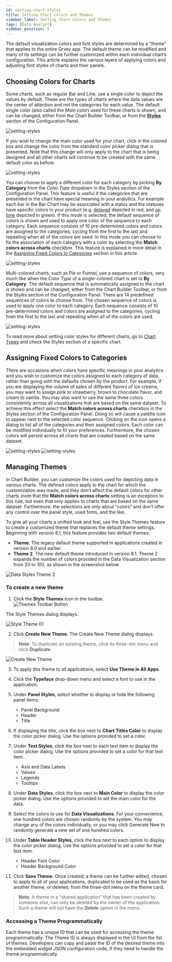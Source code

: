 ```yaml
---
id: setting-chart-styles
title: Setting Chart Colors and Themes 
sidebar_label: Setting Chart Colors and Themes 
tags: [Data Analyst]
sidebar_position: 5
---
```


<div style={{textAlign: "justify"}}>

The default visualization colors and font styles are determined by a “theme” that applies to the entire Qrvey app. The default theme can be modified and many of its settings can be further customized within each individual chart’s configuration. This article explains the various layers of applying colors and adjusting font styles of charts and their panels.

## Choosing Colors for Charts 
Some charts, such as regular Bar and Line, use a single color to depict the values by default. These are the types of charts where the data values are the center of attention and not the categories for each value. The default single color (also called the *Main color*) used for these charts is shown, and can be changed, either from the Chart Builder Toolbar, or from the **[Styles](../../ui-docs/dataviews/chart-builder/chart-configuration/styles.md)** section of the Configuration Panel.    

![setting-styles](https://s3.amazonaws.com/cdn.qrvey.com/documentation_assets/ui-docs/chart-builder/colors-and-themes/choose.png#thumbnail-40) 


If you wish to change the main color used for your chart, click in the colored box and change the color from the standard color picker dialog that is presented. Note that this change will only apply to the chart that is being designed and all other charts will continue to be created with the same default color as before.

![setting-styles](https://s3.amazonaws.com/cdn.qrvey.com/documentation_assets/ui-docs/chart-builder/colors-and-themes/color-picker.png) 

You can choose to apply a different color for each category by picking **By Category** from the *Color Type* dropdown in the Styles section of the Configuration Panel. This feature is useful if the categories that are presented in the chart have special meaning in your analytics. For example each bar in the Bar Chart may be associated with a status and the statuses have specific colors in your product (e.g. <u>delayed</u> depicted in red, and <u>on time</u> depicted in green). 
If this mode is selected, the default sequence of colors is shown and used to apply one color of the sequence to each category. Each sequence consists of 10 pre-determined colors and colors are assigned to the categories, cycling from the first to the last and repeating when all of the colors are used. 
In this mode you can choose to fix the association of each category with a color by selecting the **Match colors across charts** checkbox. This feature is explained in more detail in the <a href="#assigning-fixed-colors-to-categories">Assigning Fixed Colors to Categories</a> section in this article.
 

![setting-styles](https://s3.amazonaws.com/cdn.qrvey.com/documentation_assets/ui-docs/chart-builder/colors-and-themes/color-type.png)  

Multi-colored charts, such as Pie or Funnel, use a sequence of colors, very much like when the *Color Type* of a single-colored chart is set to **By Category**. The default sequence that is automatically assigned to the chart is shown and can be changed, either from the Chart Builder Toolbar, or from the Styles section of the Configuration Panel. There are 14 predefined sequences of colors to choose from. 
The chosen sequence of colors is used to apply one color to each category. Each sequence consists of 10 pre-determined colors and colors are assigned to the categories, cycling from the first to the last and repeating when all of the colors are used.

![setting-styles](https://s3.amazonaws.com/cdn.qrvey.com/documentation_assets/ui-docs/chart-builder/colors-and-themes/colors.png) 

To read more about setting color styles for different charts, go to [Chart Types](../../ui-docs/dataviews/chart-types/bar.md) and check the Styles section of a specific chart.

## Assigning Fixed Colors to Categories
There are occasions when colors have specific meanings in your analytics and you wish to customize the colors assigned to each category of data, rather than going with the defaults chosen by the product. For example, if you are displaying the volume of sales of different flavors of ice creams, you may want to assign pink to strawberry, brown to chocolate flavor, and cream to vanilla. You may also want to use the same three colors consistently across all visualizations that are based on the same dataset. 
To achieve this effect select the **Match colors across charts** checkbox in the Styles section of the Configuration Panel. Doing so will cause a palette icon to appear next to the selected color sequence. Clicking on the icon opens a dialog to list all of the categories and their assigned colors. Each color can be modified individually to fit your preferences. Furthermore, the chosen colors will persist across all charts that are created based on the same dataset.

![setting-styles](https://s3.amazonaws.com/cdn.qrvey.com/documentation_assets/ui-docs/chart-builder/colors-and-themes/theme-icon.png#thumbnail-40)
![setting-styles](https://s3.amazonaws.com/cdn.qrvey.com/documentation_assets/ui-docs/chart-builder/colors-and-themes/color-values.png#thumbnail)  



## Managing Themes
In Chart Builder, you can customize the colors used for depicting data in various charts. The defined colors apply to the chart for which the customization was made, and they don’t affect the default colors for other charts (note that the **Match colors across charts** setting is an exception to this rule, but even that only applies to charts that are based on the same dataset. Furthermore, the selections are only about “colors” and don’t offer any control over the panel style, used fonts, and the like.

To give all your charts a unified look and feel, use the Style Themes feature to create a customized theme that replaces the default theme settings. Beginning with version 8.1, this feature provides two default themes:
* **Theme**. The legacy default theme supported in applications created in version 8.0 and earlier.
* **Theme 2**. The new default theme introduced in version 8.1. Theme 2 expands the number of colors provided in the Data Visualization section from 20 to 100, as shown in the screenshot below. 

![Data Styles Theme 2](https://s3.amazonaws.com/cdn.qrvey.com/documentation_assets/ui-docs/chart-builder/colors-and-themes/data-styles-theme-2-81.png)

### To create a new theme
1. Click the **Style Themes** icon in the toolbar.  
  ![Themes Toolbar Button](https://s3.amazonaws.com/cdn.qrvey.com/documentation_assets/ui-docs/chart-builder/colors-and-themes/themes-toolbar-button-81.png)  

  The Style Themes dialog displays.  

  ![Style Theme 01](https://s3.amazonaws.com/cdn.qrvey.com/documentation_assets/ui-docs/chart-builder/colors-and-themes/style-theme-01-81.png)  

2. Click **Create New Theme**. The Create New Theme dialog displays.  
  >**Note**: To duplicate an existing theme, click its three-dot menu and click **Duplicate**.  
    
  ![Create New Theme](https://s3.amazonaws.com/cdn.qrvey.com/documentation_assets/ui-docs/chart-builder/colors-and-themes/create-new-theme-81.png)  

3. To apply this theme to all applications, select **Use Theme in All Apps**.
4. Click the **Typeface** drop-down menu and select a font to use in the application. 
5. Under **Panel Styles**, select whether to display or hide the following panel items:  
    * Panel Background
    * Header
    * Title  

6. If displaying the title, click the box next to **Chart Titles Color** to display the color picker dialog. Use the options provided to set a color. 
7. Under **Text Styles**, click the box next to each text item to display the color picker dialog. Use the options provided to set a color for that text item.  
    - Axis and Data Labels
    - Values
    - Legends
    - Tooltips  

8. Under **Data Styles**, click the box next to **Main Color** to display the color picker dialog. Use the options provided to set the main color for the data.
9. Select the colors to use for **Data Visualizations**. For your convenience, one hundred colors are chosen randomly by the system. You may change any of the colors individually, or you may click Generate New to randomly generate a new set of one hundred colors. 
10. Under **Table Header Styles**, click the box next to each option to display the color picker dialog. Use the options provided to set a color for that text item.  
    - Header Font Color
    - Header Background Color  

11. Click **Save Theme**. Once created, a theme can be further edited, chosen to apply to all of your applications, duplicated to be used as the basis for another theme, or deleted, from the three-dot menu on the theme card.

>**Note**: A theme in a “shared application” that has been created by someone else, can only be deleted by the owner of the application. Such a theme will not have the **Delete** option in the menu.


### Accessing a Theme Programmatically
Each theme has a unique ID that can be used for accessing the theme programmatically. The Theme ID is always displayed in the UI from the list of themes. Developers can copy and paste the ID of the desired theme into the embedded widget JSON configuration code, if they need to handle the theme programmatically.


</div>